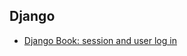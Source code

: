 ## Django

* [Django Book: session and user log in](https://django-book.readthedocs.io/en/latest/chapter14.html)
<!--stackedit_data:
eyJoaXN0b3J5IjpbMjE2NjU2MTg5XX0=
-->